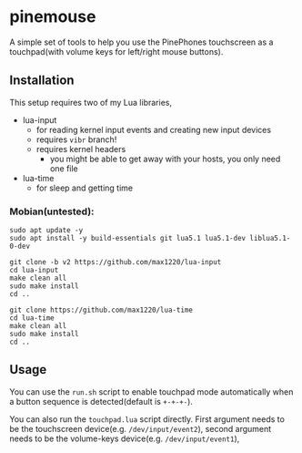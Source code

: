 # pinemouse

A simple set of tools to help you use the PinePhones touchscreen as a
touchpad(with volume keys for left/right mouse buttons).



## Installation

This setup requires two of my Lua libraries,
 * lua-input
   - for reading kernel input events and creating new input devices
   - requires `vibr` branch!
   - requires kernel headers
     * you might be able to get away with your hosts, you only need one file
 * lua-time
   - for sleep and getting time



### Mobian(untested):
```
sudo apt update -y
sudo apt install -y build-essentials git lua5.1 lua5.1-dev liblua5.1-0-dev

git clone -b v2 https://github.com/max1220/lua-input
cd lua-input
make clean all
sudo make install
cd ..

git clone https://github.com/max1220/lua-time
cd lua-time
make clean all
sudo make install
cd ..
```


## Usage

You can use the `run.sh` script to enable touchpad mode automatically when
a button sequence is detected(default is `+-+-+-`).

You can also run the `touchpad.lua` script directly.
First argument needs to be the touchscreen device(e.g. `/dev/input/event2`),
second argument needs to be the volume-keys device(e.g. `/dev/input/event1`),
